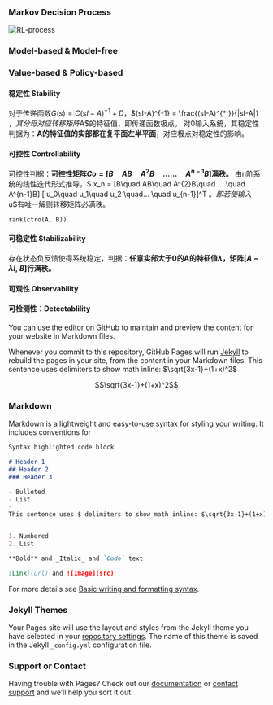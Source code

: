 <head>
    <script src="https://cdn.mathjax.org/mathjax/latest/MathJax.js?config=TeX-AMS-MML_HTMLorMML" type="text/javascript"></script>
    <script type="text/x-mathjax-config">
        MathJax.Hub.Config({
            tex2jax: {
            skipTags: ['script', 'noscript', 'style', 'textarea', 'pre'],
            inlineMath: [['$','$']]
            }
        });
    </script>
</head>

### Markov Decision Process

![RL-process](https://raw.githubusercontent.com/jiaoly/RL/main/Pictures/RL.png)



### Model-based & Model-free



### Value-based & Policy-based



















#### 稳定性 Stability

对于传递函数$G(s)=C(sI-A)^{-1}+D$，$(sI-A)^{-1} = \frac{(sI-A)^{* }}{|sI-A|} $，其分母对应转移矩阵$A$的特征值，即传递函数极点。
对0输入系统，其稳定性判据为：**A的特征值的实部都在复平面左半平面**，对应极点对稳定性的影响。

#### 可控性 Controllability

可控性判据：**可控性矩阵$Co = [B\quad AB\quad A^{2}B\quad ……\quad A^{n-1}B]$满秩。** 由n阶系统的线性迭代形式推导，$  x_n = [B\quad AB\quad A^{2}B\quad … \quad A^{n-1}B] [ u_0\quad u_1\quad u_2 \quad… \quad u_{n-1}]^T $。即若使输入$u$有唯一解则转移矩阵必满秩。

``` 
rank(ctro(A, B))
```

#### 可稳定性 Stabilizability

存在状态负反馈使得系统稳定，判据：**任意实部大于0的A的特征值$\lambda$，矩阵$[A-\lambda I,\;B]$行满秩。**

#### 可观性 Observability




#### 可检测性：Detectablility





You can use the [editor on GitHub](https://github.com/jiaoly/jiao.github.io/edit/gh-pages/index.md) to maintain and preview the content for your website in Markdown files.

Whenever you commit to this repository, GitHub Pages will run [Jekyll](https://jekyllrb.com/) to rebuild the pages in your site, from the content in your Markdown files.
This sentence uses delimiters to show math inline: $\sqrt{3x-1}+(1+x)^2$

$$\sqrt{3x-1}+(1+x)^2$$


### Markdown

Markdown is a lightweight and easy-to-use syntax for styling your writing. It includes conventions for

```markdown
Syntax highlighted code block

# Header 1
## Header 2
### Header 3

- Bulleted
- List
- 
This sentence uses $ delimiters to show math inline: $\sqrt{3x-1}+(1+x)^2$


1. Numbered
2. List

**Bold** and _Italic_ and `Code` text

[Link](url) and ![Image](src)
```

For more details see [Basic writing and formatting syntax](https://docs.github.com/en/github/writing-on-github/getting-started-with-writing-and-formatting-on-github/basic-writing-and-formatting-syntax).

### Jekyll Themes

Your Pages site will use the layout and styles from the Jekyll theme you have selected in your [repository settings](https://github.com/jiaoly/jiao.github.io/settings/pages). The name of this theme is saved in the Jekyll `_config.yml` configuration file.

### Support or Contact

Having trouble with Pages? Check out our [documentation](https://docs.github.com/categories/github-pages-basics/) or [contact support](https://support.github.com/contact) and we’ll help you sort it out.
